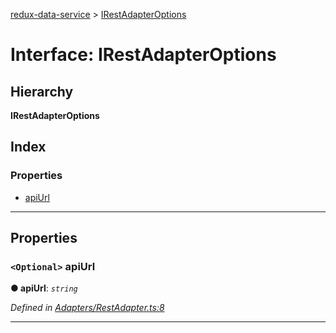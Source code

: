 [redux-data-service](../README.md) > [IRestAdapterOptions](../interfaces/irestadapteroptions.md)

# Interface: IRestAdapterOptions

## Hierarchy

**IRestAdapterOptions**

## Index

### Properties

* [apiUrl](irestadapteroptions.md#apiurl)

---

## Properties

<a id="apiurl"></a>

### `<Optional>` apiUrl

**● apiUrl**: *`string`*

*Defined in [Adapters/RestAdapter.ts:8](https://github.com/Rediker-Software/redux-data-service/blob/9a774aa/src/Adapters/RestAdapter.ts#L8)*

___


